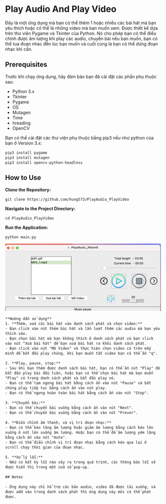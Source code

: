 # Play Audio And Play Video

Đây là một ứng dụng mà bạn có thể thêm 1 hoặc nhiều các bài hát mà bạn yêu thích hoặc có thể là những video mà bạn muốn xem. Được thiết kế dựa trên thư viện Pygame và Tkinter của Python. Nó cho phép bạn có thể điều chỉnh được âm lượng khi play các audio, chuyển bài nếu bạn muốn, bạn có thể tua đoạn nhác đến lúc bạn muốn và cuối cùng là bạn có thể dừng đoạn nhạc khi cần.

## Prerequisites

Trước khi chạy ứng dụng, hãy đảm bảo bạn đã cài đặt các phần phụ thuộc sau:

- Python 3.x
- Tkinter
- Pygame
- OS
- Mutagen
- Time
- hreading
- OpenCV

Bạn có thể cài đặt các thư viện phụ thuộc bằng pip3 nếu như python của bạn ở Version 3.x:

```
pip3 install pygame
pip3 install mutagen
pip3 install opencv-python-headless
```
## How to Use

**Clone the Repository:**
```
git clone https://github.com/hung573/PlayAudio_PlayVideo
```
**Navigate to the Project Directory:** 
```
cd PlayAudio_PlayVideo
```
**Run the Application:** 
```
python main.py
```
![UI_Main](img/UI_main.png)
```
**Hướng dẫn sử dụng** 
1. **Thêm, xoá các bài hát vào danh sách phát và chọn video:**
- Bạn click vào nút thêm bài hát và lần lượt thêm các audio mà bạn yêu thích vào.
- Bạn chọn bài hát mà bạn không thích ở danh sách phát và bạn click vào nút "Xoá bài hát" để bạn xoá bài hát ra khỏi danh sách phát.
- Bạn click vào nút "Mở Video" và thực hiện chọn video có trên mấy mình để bắt đầu play chúng, khi bạn muốn tắt video bạn có thể ấn "q".

2. **Play, pause, stop:**
- Sau khi bạn thêm được danh sách bài hát, bạn có thể ấn nút "Play" để bắt đầu play bài đầu tiên, hoặc bạn có thể chọn bài hát mà bạn muốn "Play" có trong danh sách phát và bắt đầu play nó.
- Bạn có thể tạm ngưng bài hát bằng cách ấn vào nút "Pause" và bắt chúng play tiếp tục bằng cách ấn vào nút play.
- Bạn có thể ngưng hoàn toàn bài hát bằng cách ấn vào nút "Stop".

3. **Chuyển bài:**
- Bạn có thể chuyển bài xuống bằng cách ấn vào nút "Next".
- Bạn có thể chuyển bài xuống bằng cách ấn vào nút "Prever".

4. **Điều chỉnh âm thanh, và vị trí đoạn nhạc:**
- Bạn có thể kéo tăng âm lượng hoặc giảm âm lượng bằng cách kéo lên xuống ở nút lên xuống âm lượng. Hoặc bạn có thể để âm lượng yêm lặng bằng cách ấn vào nút "mute".
- Bạn có thể điều chỉnh vị trí đoạn nhạc bằng cách kéo qua lại ở scroll chạy thời gian của đoạn nhạc.

5. **Xử lý lỗi:**
- Nếu có bất kỳ lỗi nào xảy ra trong quá trình, các thông báo lỗi sẽ được hiển thị trong một cửa sổ pop-up.

## Notes

- Ứng dụng này chỉ hổ trợ các bản audio, video đã được tải xuống, và được add vào trong danh sách phát thì ứng dụng này mới có thể phát được.
